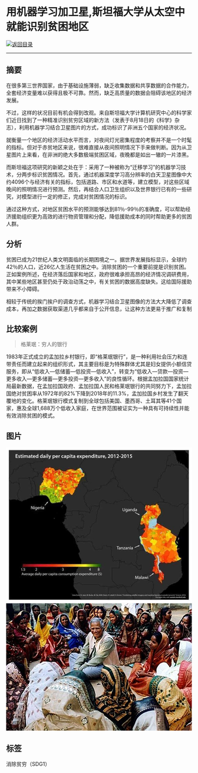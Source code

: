 # 用机器学习加卫星,斯坦福大学从太空中就能识别贫困地区

[![返回目录](http://img.shields.io/badge/点击-返回目录-875A7B.svg?style=flat&colorA=8F8F8F)](/)

----------

## 摘要

在很多第三世界国家，由于基础设施薄弱，缺乏收集数据和共享数据的合作能力，全套经济变量难以获得且极不可靠。然而，缺乏高质量的数据会阻碍该地区的经济发展。

不过，这样的状况目前有机会得到改观。来自斯坦福大学计算机研究中心的科学家们近日找到了一种精准识别贫穷区域的新方法（发表于8月18日的《科学》杂志），利用机器学习结合卫星图片的方式，成功标识了非洲五个国家的经济状况。

就衡量一个地区的经济活动水平而言，对夜间灯光密集程度的考察并不是一个时髦的指标。但对于赤贫地区来说，很难直接从夜间照明情况下手来做判断。因为从卫星图片上来看，在非洲的绝大多数极端贫困区域，夜晚都是如出一辙的一片漆黑。

而斯坦福这项研究的新颖之处在于：采用了一种被称为“迁移学习”的机器学习技术，分两步标识贫困情况。首先，通过机器深度学习高分辨率的白天卫星图像中大约4096个与经济有关的指标，包括道路、市区和水道等，建立模型，对这些区域晚间的照明情况进行预测。然后，再结合人口卫生组织以及世界银行已有的一些研究，对模型进行一定的修正，完成对贫困情况的标识。

通过这种方式，对地区贫困水平的预测能够达到81％-99％的准确度，可以帮助经济援助组织更为高效的进行物资管理和分配，降低援助成本的同时帮助更多的贫困人群。


## 分析

贫困已成为21世纪人类文明面临的长期困境之一。据世界发展指标显示，全球约42％的人口，近26亿人生活在贫困之中。消除贫困的一个重要前提是识别贫困。正如案例所述，在经济落后国家和地区，政府很难承担高昂的经济情况调研费用，其中某些地区甚至仍处于政治动荡之中，有关贫困的数据高度缺失。这给国际援助带来不小障碍。

相较于传统的挨门挨户的调查方式，机器学习结合卫星图像的方法大大降低了调查成本，再加之数据获取渠道几乎都来自于公开信息，让这种方法更易于推广和复制


## 比较案例

> 格莱珉：穷人的银行

1983年正式成立的孟加拉乡村银行，即“格莱珉银行”，是一种利用社会压力和连带责任而建立起来的组织形式，其主要目标是为特殊群体尤其是妇女提供小额信贷服务，即从“低收入—低储蓄—低投资—低收入”，转变为“低收入—贷款—投资—更多收入—更多储蓄—更多投资—更多收入”的良性循环。根据孟加拉国国家统计局最新数据，在孟加拉国政府、孟加拉国人民和格莱珉银行的共同努力下，孟加拉国绝对贫困率从1972年的82%下降到2018年的11.3%，孟加拉国乡村发生了翻天覆地的变化。格莱珉银行模式复制到全球包括美国、墨西哥、土耳其等41个国家，惠及全球1,688万个低收入家庭，在世界范围被证实为一种具有可持续性并能有效消除贫困的模式。




## 图片

![图片](2.1.jpg)
![图片](2.2.jpg)

## 标签

消除贫穷（SDG1）
